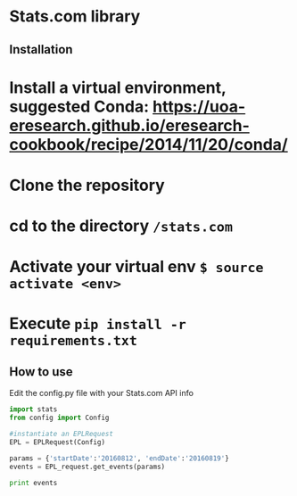# Stats.com library

## Installation

# Install a virtual environment, suggested Conda: https://uoa-eresearch.github.io/eresearch-cookbook/recipe/2014/11/20/conda/
# Clone the repository
# cd to the directory ```/stats.com```
# Activate your virtual env ```$ source activate <env>```
# Execute ```pip install -r requirements.txt```

## How to use
Edit the config.py file with your Stats.com API info

~~~~ py
import stats
from config import Config

#instantiate an EPLRequest
EPL = EPLRequest(Config)

params = {'startDate':'20160812', 'endDate':'20160819'}
events = EPL_request.get_events(params)

print events
~~~~

